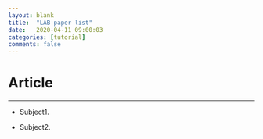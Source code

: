 ```yaml
---
layout: blank
title:  "LAB paper list"
date:   2020-04-11 09:00:03
categories: [tutorial]
comments: false
---
```


# Article

<hr>

* Subject1.

* Subject2.